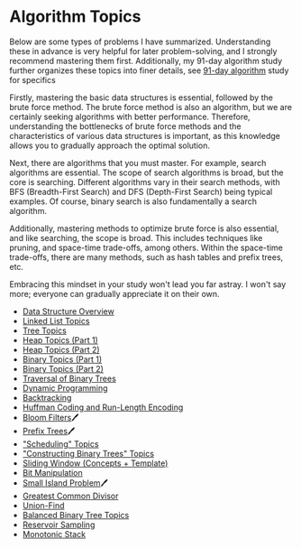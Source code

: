 # Algorithm Topics

Below are some types of problems I have summarized. Understanding these in advance is very helpful for later problem-solving, and I strongly recommend mastering them first. Additionally, my 91-day algorithm study further organizes these topics into finer details, see [91-day algorithm](../91/README.md) study for specifics

Firstly, mastering the basic data structures is essential, followed by the brute force method. The brute force method is also an algorithm, but we are certainly seeking algorithms with better performance. Therefore, understanding the bottlenecks of brute force methods and the characteristics of various data structures is important, as this knowledge allows you to gradually approach the optimal solution.

Next, there are algorithms that you must master. For example, search algorithms are essential. The scope of search algorithms is broad, but the core is searching. Different algorithms vary in their search methods, with BFS (Breadth-First Search) and DFS (Depth-First Search) being typical examples. Of course, binary search is also fundamentally a search algorithm.

Additionally, mastering methods to optimize brute force is also essential, and like searching, the scope is broad. This includes techniques like pruning, and space-time trade-offs, among others. Within the space-time trade-offs, there are many methods, such as hash tables and prefix trees, etc.

Embracing this mindset in your study won't lead you far astray. I won't say more; everyone can gradually appreciate it on their own.

- [Data Structure Overview](basic-data-structure.md)
- [Linked List Topics](linked-list.md)
- [Tree Topics](tree.md)
- [Heap Topics (Part 1)](heap.md)
- [Heap Topics (Part 2)](heap-2.md)
- [Binary Topics (Part 1)](binary-search-1.md)
- [Binary Topics (Part 2)](binary-search-2.md)
- [Traversal of Binary Trees](binary-tree-traversal.md)
- [Dynamic Programming](dynamic-programming.md)
- [Backtracking](backtrack.md)
- [Huffman Coding and Run-Length Encoding](run-length-encode-and-huffman-encode.md)
- [Bloom Filters](bloom-filter.md)🖊
- [Prefix Trees](trie.md)🖊
- ["Scheduling" Topics](https://lucifer.ren/blog/2020/02/03/leetcode-%E6%88%91%E7%9A%84%E6%97%A5%E7%A8%8B%E5%AE%89%E6%8E%92%E8%A1%A8%E7%B3%BB%E5%88%97/)
- ["Constructing Binary Trees" Topics](https://lucifer.ren/blog/2020/02/08/%E6%9E%84%E9%80%A0%E4%BA%8C%E5%8F%89%E6%A0%91%E4%B8%93%E9%A2%98/)
- [Sliding Window (Concepts + Template)](slide-window.md)
- [Bit Manipulation](bit.md)
- [Small Island Problem](island.md)🖊
- [Greatest Common Divisor](GCD.md)
- [Union-Find](union-find.md)
- [Balanced Binary Tree Topics](balanced-tree.md)
- [Reservoir Sampling](reservoid-sampling.md)
- [Monotonic Stack](monotone-stack.md)
